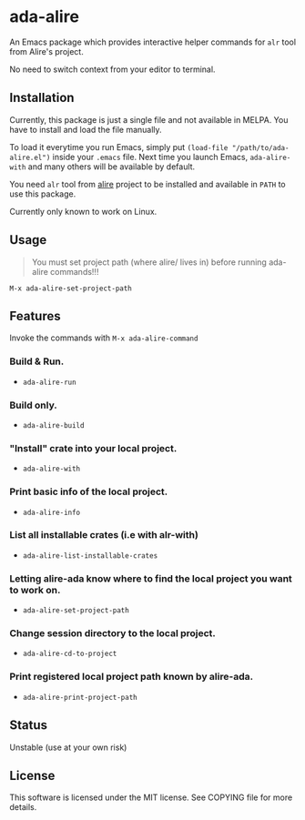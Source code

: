 # ada-alire
An Emacs package which provides interactive helper commands
for `alr` tool from Alire's project.

No need to switch context from your editor to terminal.

## Installation
Currently, this package is just a single file and not available in
MELPA. You have to install and load the file manually. 

To load it everytime you run Emacs, simply put `(load-file "/path/to/ada-alire.el")`
inside your `.emacs` file. Next time you launch Emacs, `ada-alire-with` and many others will be available by default.

You need `alr` tool from [alire](https://github.com/alire-project/alire) project
to be installed and available in `PATH` to use this package.

Currently only known to work on Linux.

## Usage

> You must set project path (where alire/ lives in) before running ada-alire
commands!!!

`M-x ada-alire-set-project-path`

## Features

Invoke the commands with `M-x ada-alire-command`

### Build & Run.
- `ada-alire-run`

### Build only.
- `ada-alire-build`

### "Install" crate into your local project.
- `ada-alire-with`

### Print basic info of the local project.
- `ada-alire-info`

### List all installable crates (i.e with alr-with)
- `ada-alire-list-installable-crates`

### Letting alire-ada know where to find the local project you want to work on.
- `ada-alire-set-project-path`

### Change session directory to the local project.
- `ada-alire-cd-to-project`

### Print registered local project path known by alire-ada.
- `ada-alire-print-project-path`

## Status
Unstable (use at your own risk)

## License
This software is licensed under the MIT license. See COPYING
file for more details.
